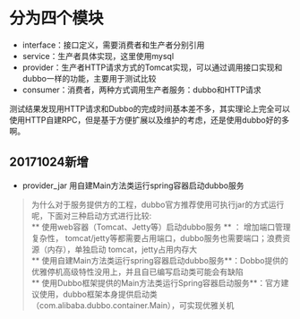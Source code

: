 # 分为四个模块

* interface：接口定义，需要消费者和生产者分别引用
* service：生产者具体实现，这里使用mysql
* provider：生产者HTTP请求方式的Tomcat实现，可以通过调用接口实现和dubbo一样的功能，主要用于测试比较
* consumer：消费者，两种方式调用生产者服务：dubbo和HTTP请求


测试结果发现用HTTP请求和Dubbo的完成时间基本差不多，其实理论上完全可以使用HTTP自建RPC，但是基于方便扩展以及维护的考虑，还是使用dubbo好的多啊。

## 20171024新增
* provider_jar 用自建Main方法类运行spring容器启动dubbo服务

>为什么对于服务提供方的工程，dubbo官方推荐使用可执行jar的方式运行呢，下面对三种启动方式进行比较:  
** 使用web容器（Tomcat、Jetty等）启动dubbo服务 ** ： 增加端口管理复杂性， tomcat/jetty等都需要占用端口，dubbo服务也需要端口；浪费资源（内存），单独启动 tomcat，jetty占用内存大  
** 使用自建Main方法类运行spring容器启动dubbo服务**：Dobbo提供的优雅停机高级特性没用上，并且自已编写启动类可能会有缺陷  
** 使用Dubbo框架提供的Main方法类运行Spring容器启动服务**：官方建议使用，dubbo框架本身提供启动类（com.alibaba.dubbo.container.Main），可实现优雅关机

